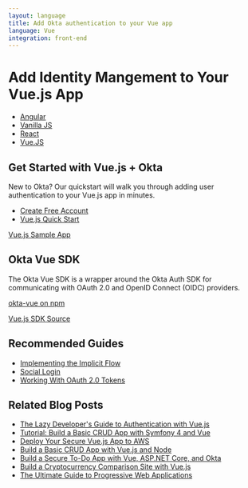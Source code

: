 ```yaml
---
layout: language
title: Add Okta authentication to your Vue app
language: Vue
integration: front-end
---
```


# <i class='icon-48 docsPage code-vue'></i> Add Identity Mangement to Your Vue.js App

<ul class='language-tabs'>
    <li >
        <a href='/code/angular/'>
            <i class='icon code-angular-32'></i><span>Angular</span>
        </a>
    </li>
    <li>
        <a href='/code/javascript/'>
            <i class='icon code-javascript-32'></i><span>Vanilla JS</span>
        </a>
    </li>
    <li>
        <a href='/code/react/'>
            <i class='icon code-react-32'></i><span>React</span>
        </a>
    </li>
    <li class="active">
        <a href='/code/vue/'>
            <i class='icon code-vue-32'></i><span>Vue.JS</span>
        </a>
    </li>
</ul>

## Get Started with Vue.js + Okta

New to Okta? Our quickstart will walk you through adding user authentication to your Vue.js app in minutes.

<ul class='language-ctas'>
  <li>
    <a href='/signup/' class='code-button highlighted' data-proofer-ignore>
      <span>Create Free Account</span>
    </a>
  </li>
  <li>
    <a href='/quickstart/#/vue' class='code-button inverse' data-proofer-ignore>
      <span>Vue.js Quick Start</span>
    </a>
  </li>
</ul>

<a href='https://github.com/okta/samples-js-vue'>
  <span class='fa fa-github'></span> <span>Vue.js Sample App</span>
</a>

## Okta Vue SDK

The Okta Vue SDK is a wrapper around the Okta Auth SDK for communicating with OAuth 2.0 and OpenID Connect (OIDC) providers.

<p class="language-reference">
  <a href='https://www.npmjs.com/package/@okta/okta-vue' class="language-reference">
    <span class='icon expression-16'></span> 
    <span>okta-vue on npm</span>
  </a>
</p>

<a href='https://github.com/okta/okta-oidc-js/tree/master/packages/okta-vue'>
  <span class='fa fa-github'></span> <span>Vue.js SDK Source</span>
</a>

## Recommended Guides

<ul class="language-list">
	<li><a href="https://developer.okta.com/authentication-guide/implementing-authentication/implicit">Implementing the Implicit Flow</a></li>
	<li><a href="https://developer.okta.com/authentication-guide/social-login/">Social Login</a></li>
	<li><a href="https://developer.okta.com/authentication-guide/tokens/">Working With OAuth 2.0 Tokens</a></li>
</ul>

## Related Blog Posts

<ul class="language-list">
	<li><a href="https://developer.okta.com/blog/2017/09/14/lazy-developers-guide-to-auth-with-vue">The Lazy Developer's Guide to Authentication with Vue.js</a></li>
	<li><a href="https://developer.okta.com/blog/2018/06/14/php-crud-app-symfony-vue">Tutorial: Build a Basic CRUD App with Symfony 4 and Vue</a></li>
	<li><a href="https://developer.okta.com/blog/2018/07/03/deploy-vue-app-aws">Deploy Your Secure Vue.js App to AWS</a></li>
	<li><a href="https://developer.okta.com/blog/2018/02/15/build-crud-app-vuejs-node">Build a Basic CRUD App with Vue.js and Node</a></li>
	<li><a href="https://developer.okta.com/blog/2018/01/31/build-secure-todo-app-vuejs-aspnetcore">Build a Secure To-Do App with Vue, ASP.NET Core, and Okta</a></li>
	<li><a href="https://developer.okta.com/blog/2017/09/06/build-a-cryptocurrency-comparison-site-with-vuejs">Build a Cryptocurrency Comparison Site with Vue.js</a></li>
	<li><a href="https://developer.okta.com/blog/2017/07/20/the-ultimate-guide-to-progressive-web-applications">The Ultimate Guide to Progressive Web Applications</a></li>
</ul>
